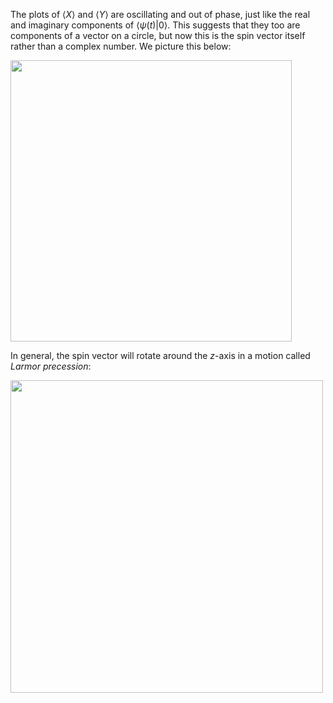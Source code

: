 The plots of $\langle X\rangle$ and $\langle Y\rangle$ are oscillating and out of phase, just like the real and imaginary components of $\langle\psi(t)\vert 0\rangle$. This suggests that they too are components of a vector on a circle, but now this is the spin vector itself rather than a complex number. We picture this below:

<img src="pics/components.svg" width="450px">

In general, the spin vector will rotate around the $z$-axis in a motion called *Larmor precession*:

<img src="pics/precess.svg" width="500px">
